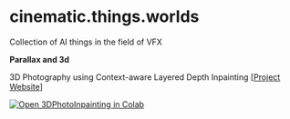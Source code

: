 # cinematic.things.worlds
Collection of AI things in the field of VFX

<b>
  Parallax and 3d
</b>

3D Photography using Context-aware Layered Depth Inpainting
[[Project Website](https://shihmengli.github.io/3D-Photo-Inpainting/)]

[![Open 3DPhotoInpainting in Colab](https://colab.research.google.com/assets/colab-badge.svg)](https://colab.research.google.com/github/ehsanrs2/cinematic.things.worlds/blob/main/3D_Photo_Inpainting.ipynb)
